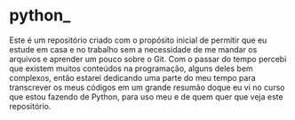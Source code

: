 # python_

Este é um repositório criado com o propósito inicial de permitir que eu estude em casa e no trabalho sem a necessidade de me mandar os arquivos e aprender um pouco sobre o Git. Com o passar do tempo percebi que existem muitos conteúdos na programação, alguns deles bem complexos, então estarei dedicando uma parte do meu tempo para transcrever os meus códigos em um grande resumão doque eu vi no curso que estou fazendo de Python, para uso meu e de quem quer que veja este repositório.

